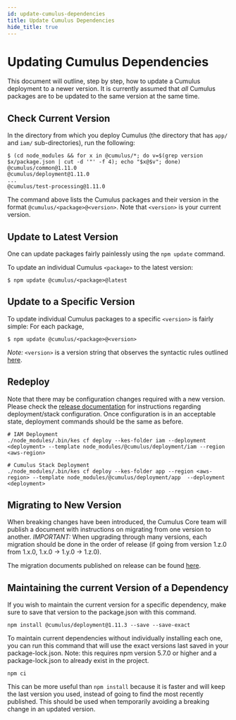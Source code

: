 ```yaml
---
id: update-cumulus-dependencies
title: Update Cumulus Dependencies
hide_title: true
---
```


# Updating Cumulus Dependencies

This document will outline, step by step, how to update a Cumulus deployment to a newer version. It is currently assumed that _all_ Cumulus packages are to be updated to the same version at the same time.

## Check Current Version

In the directory from which you deploy Cumulus (the directory that has `app/` and `iam/` sub-directories), run the following:

```shell
$ (cd node_modules && for x in @cumulus/*; do v=$(grep version $x/package.json | cut -d '"' -f 4); echo "$x@$v"; done)
@cumulus/common@1.11.0
@cumulus/deployment@1.11.0
...
@cumulus/test-processing@1.11.0
```

The command above lists the Cumulus packages and their version in the format `@cumulus/<package>@<version>`. Note that `<version>` is your current version.

## Update to Latest Version

One can update packages fairly painlessly using the `npm update` command.

To update an individual Cumulus `<package>` to the latest version:

```shell
$ npm update @cumulus/<package>@latest
```

## Update to a Specific Version

To update individual Cumulus packages to a specific `<version>` is fairly
simple: For each package,

```shell
$ npm update @cumulus/<package>@<version>
```

*Note:* `<version>` is a version string that observes the syntactic rules outlined [here](https://docs.npmjs.com/files/package.json#dependencies).


## Redeploy

Note that there may be configuration changes required with a new version. Please check the [release documentation](https://github.com/nasa/cumulus/releases) for instructions regarding deployment/stack configuration. Once configuration is in an acceptable state, deployment commands should be the same as before.

```shell
# IAM Deployment
./node_modules/.bin/kes cf deploy --kes-folder iam --deployment <deployment> --template node_modules/@cumulus/deployment/iam --region <aws-region>

# Cumulus Stack Deployment
./node_modules/.bin/kes cf deploy --kes-folder app --region <aws-region> --template node_modules/@cumulus/deployment/app  --deployment <deployment>
```


## Migrating to New Version

When breaking changes have been introduced, the Cumulus Core team will publish a document with instructions on migrating from one version to another. *IMPORTANT:* When upgrading through many versions, each migration should be done in the order of release (if going from version 1.z.0 from 1.x.0, 1.x.0 -> 1.y.0 -> 1.z.0).

The migration documents published on release can be found [here](https://nasa.github.io/cumulus/docs/upgrade/upgrade-readme).

## Maintaining the current Version of a Dependency

If you wish to maintain the current version for a specific dependency, make sure to save that version to the package.json with this command.

```shell
npm install @cumulus/deployment@1.11.3 --save --save-exact
```

To maintain current dependencies without individually installing each one, you can run this command that will use the exact versions last saved in your package-lock.json. Note: this requires npm version 5.7.0 or higher and a package-lock.json to already exist in the project.

```shell
npm ci
```

This can be more useful than `npm install` because it is faster and will keep the last version you used, instead of going to find the most recently published. This should be used when temporarily avoiding a breaking change in an updated version.
